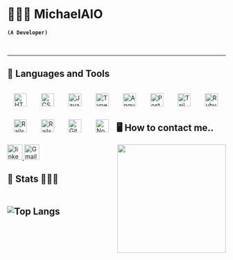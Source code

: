 # 👨🏾‍💼 MichaelAIO

**`(A Developer)`**
<!--
<h3>👨🏾‍💻 Hello everyone! I'm Michael, deeply passionate about teaching and guiding others in their coding journey. Over the past year, I've dedicated myself to demystifying the fundamentals of HTML, CSS, and JavaScript for those eager to learn. Now, as I embark on exploring the intricacies of Java development, my excitement to share this knowledge and grow together with my students is at its peak. I firmly believe in the transformative power of coding and its potential to unlock limitless opportunities for anyone willing to learn. My goal is to make a significant impact by enabling others to succeed in the tech industry, thereby contributing to solving real-world problems through technology.</h3>
-->
<br />
<hr>

<h2>💼 Languages and Tools</h2>

<img align="left" alt="HTML" width="30px" style="padding:15px;" src="https://cdn.jsdelivr.net/gh/devicons/devicon/icons/html5/html5-plain.svg" />

<img align="left" alt="CSS" width="30px" style="padding:15px;" src="https://cdn.jsdelivr.net/gh/devicons/devicon/icons/css3/css3-plain.svg" />

<img align="left" alt="JavaScript" width="30px" style="padding:15px;" src="https://cdn.jsdelivr.net/gh/devicons/devicon/icons/javascript/javascript-plain.svg" />

<img align="left" alt="TypeScript" width="30px" style="padding:15px;" src="https://cdn.jsdelivr.net/gh/devicons/devicon/icons/typescript/typescript-plain.svg" />

<img align="left" alt="AngularJS" width="30px" style="padding:15px;" src="https://cdn.jsdelivr.net/gh/devicons/devicon/icons/angularjs/angularjs-plain.svg" />

<img align="left" alt="PostgreSQL" width="30px" style="padding:15px;" src="https://cdn.jsdelivr.net/gh/devicons/devicon/icons/postgresql/postgresql-original.svg" />

<img align="left" alt="Tailwind" width="30px" style="padding:15px;" src="https://cdn.jsdelivr.net/gh/devicons/devicon/icons/tailwindcss/tailwindcss-plain.svg" />

<img align="left" alt="Ruby" width="30px" style="padding:15px;" src="https://cdn.jsdelivr.net/gh/devicons/devicon/icons/ruby/ruby-original.svg" />

<img align="left" alt="Rails" width="30px" style="padding:15px;" src="https://cdn.jsdelivr.net/gh/devicons/devicon/icons/rails/rails-original-wordmark.svg" />

<img align="left" alt="Rails" width="30px" style="padding:15px;" src="https://cdn.jsdelivr.net/gh/devicons/devicon/icons/redis/redis-original.svg" />

<img align="left" alt="Git" width="30px" style="padding:15px;" src="https://cdn.jsdelivr.net/gh/devicons/devicon/icons/git/git-original.svg" />

<img align="left" alt="NodeJS" width="30px" style="padding:15px;"  src="https://cdn.jsdelivr.net/gh/devicons/devicon/icons/ubuntu/ubuntu-plain-wordmark.svg" />


<br/>
<br />
<br />

<h2>🖥 How to contact me..</h2>
<a href="https://www.linkedin.com/in/michaelai0/" target="_blank">
  <img src="https://img.shields.io/badge/LinkedIn-0077B5?style=for-the-badge&logo=linkedin&logoColor=white" height="35" alt="linkedin logo" />
</a>

<a href="mailto:alphasni@gmail.com" target="_blank">
  <img src="https://img.shields.io/badge/Gmail-D14836?style=for-the-badge&logo=gmail&logoColor=white" height="35" alt="Gmail logo" />
</a>
<img align="right" height="250" src="https://media.giphy.com/media/3o7qDY0YN8P6ukC1Qk/giphy.gif"/>

<br/>

<h2>💫 Stats 🧘🏿‍♂️<h2>
<div style="display: inline-flex; gap: 10px;">
  
![Top Langs](https://github-readme-stats.vercel.app/api/top-langs/?username=MichaelAI0&hide=html&layout=compact&langs_count=6&theme=vision-friendly-dark&hide_border=true)

</div>

<!-- ![Fred GitHub stats](https://github-readme-stats.vercel.app/api?username=MichaelAI0&show_icons=true&theme=vision-friendly-dark&hide_border=true) -->
<!-- ![Top Langs](https://github-readme-stats.vercel.app/api/top-langs/?username=MichaelAl0&hide=html&layout=compact&langs_count=6&theme=vision-friendly-dark&hide_border=true) -->
<!-- ![Alt Text](https://media.giphy.com/media/1CEoPFtZIIHbG/giphy.gif) -->
<!-- ![Alt Text](https://media.giphy.com/media/UUHUfrG6NsXzG/giphy.gif) -->

